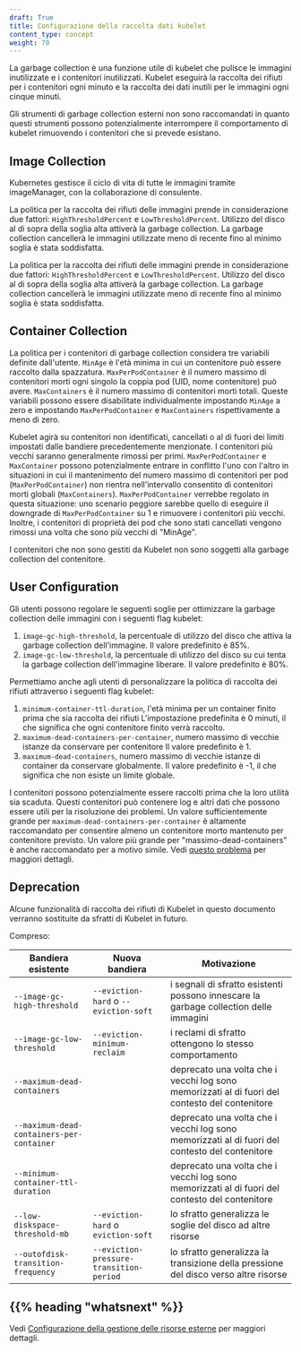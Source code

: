 ```yaml
---
draft: True
title: Configurazione della raccolta dati kubelet
content_type: concept
weight: 70
---
```


<!-- overview -->
La garbage collection è una funzione utile di kubelet che pulisce le immagini inutilizzate e i contenitori inutilizzati.
Kubelet eseguirà la raccolta dei rifiuti per i contenitori ogni minuto e la raccolta dei dati inutili per le immagini
ogni cinque minuti.

Gli strumenti di garbage collection esterni non sono raccomandati in quanto questi strumenti possono potenzialmente
interrompere il comportamento di kubelet rimuovendo i contenitori che si prevede esistano.



<!-- body -->

## Image Collection

Kubernetes gestisce il ciclo di vita di tutte le immagini tramite imageManager, con la collaborazione
di consulente.

La politica per la raccolta dei rifiuti delle immagini prende in considerazione due fattori:
`HighThresholdPercent` e `LowThresholdPercent`. Utilizzo del disco al di sopra della soglia alta
attiverà la garbage collection. La garbage collection cancellerà le immagini utilizzate meno di recente fino al minimo
soglia è stata soddisfatta.

La politica per la raccolta dei rifiuti delle immagini prende in considerazione due fattori:
`HighThresholdPercent` e `LowThresholdPercent`. Utilizzo del disco al di sopra della soglia alta
attiverà la garbage collection. La garbage collection cancellerà le immagini utilizzate meno di recente fino al minimo
soglia è stata soddisfatta.

## Container Collection

La politica per i contenitori di garbage collection considera tre variabili definite dall'utente. `MinAge` è l'età minima
in cui un contenitore può essere raccolto dalla spazzatura. `MaxPerPodContainer` è il numero massimo di contenitori morti
ogni singolo la coppia pod (UID, nome contenitore) può avere. `MaxContainers` è il numero massimo di contenitori morti
totali. Queste variabili possono essere disabilitate individualmente impostando `MinAge` a zero e impostando `MaxPerPodContainer`
e `MaxContainers` rispettivamente a meno di zero.

Kubelet agirà su contenitori non identificati, cancellati o al di fuori dei limiti impostati dalle bandiere
precedentemente menzionate. I contenitori più vecchi saranno generalmente rimossi per primi. `MaxPerPodContainer`
e `MaxContainer` possono potenzialmente entrare in conflitto l'uno con l'altro in situazioni in cui il mantenimento del
numero massimo di contenitori per pod (`MaxPerPodContainer`) non rientra nell'intervallo consentito di contenitori morti
globali (`MaxContainers`). `MaxPerPodContainer` verrebbe regolato in questa situazione: uno scenario peggiore sarebbe
quello di eseguire il downgrade di `MaxPerPodContainer` su 1 e rimuovere i contenitori più vecchi. Inoltre, i
contenitori di proprietà dei pod che sono stati cancellati vengono rimossi una volta che sono più vecchi di "MinAge".

I contenitori che non sono gestiti da Kubelet non sono soggetti alla garbage collection del contenitore.

## User Configuration

Gli utenti possono regolare le seguenti soglie per ottimizzare la garbage collection delle immagini con i seguenti flag kubelet:

1. `image-gc-high-threshold`, la percentuale di utilizzo del disco che attiva la garbage collection dell'immagine.
Il valore predefinito è 85%.
2. `image-gc-low-threshold`, la percentuale di utilizzo del disco su cui tenta la garbage collection dell'immagine
liberare. Il valore predefinito è 80%.

Permettiamo anche agli utenti di personalizzare la politica di raccolta dei rifiuti attraverso i seguenti flag kubelet:

1. `minimum-container-ttl-duration`, l'età minima per un container finito prima che sia
raccolta dei rifiuti L'impostazione predefinita è 0 minuti, il che significa che ogni contenitore finito verrà raccolto.
2. `maximum-dead-containers-per-container`, numero massimo di vecchie istanze da conservare
per contenitore Il valore predefinito è 1.
3. `maximum-dead-containers`, numero massimo di vecchie istanze di container da conservare globalmente.
Il valore predefinito è -1, il che significa che non esiste un limite globale.

I contenitori possono potenzialmente essere raccolti prima che la loro utilità sia scaduta. Questi contenitori
può contenere log e altri dati che possono essere utili per la risoluzione dei problemi. Un valore sufficientemente grande per
`maximum-dead-containers-per-container` è altamente raccomandato per consentire almeno un contenitore morto
mantenuto per contenitore previsto. Un valore più grande per "massimo-dead-containers" è anche raccomandato per a
motivo simile. Vedi [questo problema](https://github.com/kubernetes/kubernetes/issues/13287) per maggiori dettagli.


## Deprecation

Alcune funzionalità di raccolta dei rifiuti di Kubelet in questo documento verranno sostituite da sfratti di Kubelet in futuro.

Compreso:

| Bandiera esistente | Nuova bandiera | Motivazione
| ------------- | -------- | --------- |
| `--image-gc-high-threshold` | `--eviction-hard` o `--eviction-soft` | i segnali di sfratto esistenti possono innescare la garbage collection delle immagini |
| `--image-gc-low-threshold` | `--eviction-minimum-reclaim` | i reclami di sfratto ottengono lo stesso comportamento |
| `--maximum-dead-containers` | | deprecato una volta che i vecchi log sono memorizzati al di fuori del contesto del contenitore |
| `--maximum-dead-containers-per-container` | | deprecato una volta che i vecchi log sono memorizzati al di fuori del contesto del contenitore |
| `--minimum-container-ttl-duration` | | deprecato una volta che i vecchi log sono memorizzati al di fuori del contesto del contenitore |
| `--low-diskspace-threshold-mb` | `--eviction-hard` o `eviction-soft` | lo sfratto generalizza le soglie del disco ad altre risorse |
| `--outofdisk-transition-frequency` | `--eviction-pressure-transition-period` | lo sfratto generalizza la transizione della pressione del disco verso altre risorse |



## {{% heading "whatsnext" %}}


Vedi [Configurazione della gestione delle risorse esterne](/docs/tasks/administration-cluster/out-of-resource/) per maggiori dettagli.


